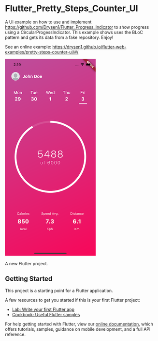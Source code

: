 # Flutter_Pretty_Steps_Counter_UI

A UI example on how to use and implement  <https://github.com/Drysen1/Flutter_Progress_Indicator> to show progress using a CircularProgessIndicator. This example shows uses the BLoC pattern and gets its data from a fake repository. Enjoy!

See an online example: <https://drysen1.github.io/flutter-web-examples/pretty-steps-counter-ui/#/>

![alt text](https://github.com/Drysen1/Flutter_Pretty_Steps_Counter_UI/blob/main/screenshots/stepsCounterUiScreen.png)

A new Flutter project.

## Getting Started

This project is a starting point for a Flutter application.

A few resources to get you started if this is your first Flutter project:

- [Lab: Write your first Flutter app](https://flutter.dev/docs/get-started/codelab)
- [Cookbook: Useful Flutter samples](https://flutter.dev/docs/cookbook)

For help getting started with Flutter, view our
[online documentation](https://flutter.dev/docs), which offers tutorials,
samples, guidance on mobile development, and a full API reference.
